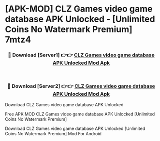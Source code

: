 # [APK-MOD] CLZ Games  video game database APK Unlocked - [Unlimited Coins No Watermark Premium] 7mtz4



<div align="center">
<h3>🔴 Download [Server1] 👉👉 <a href="https://momento.my/?title=CLZ_Games__video_game_database_APK_Unlocked">CLZ Games  video game database APK Unlocked Mod Apk</a></h3><br>

<h3>🔴 Download [Server2] 👉👉 <a href="https://momento.my/?title=CLZ_Games__video_game_database_APK_Unlocked">CLZ Games  video game database APK Unlocked Mod Apk</a></h3>
</div>



Download CLZ Games  video game database APK Unlocked 

Free APK MOD CLZ Games  video game database APK Unlocked [Unlimited Coins No Watermark Premium]

Download CLZ Games  video game database APK Unlocked [Unlimited Coins No Watermark Premium] Mod For Android
